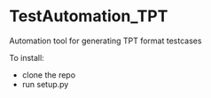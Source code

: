 # TestAutomation_TPT
Automation tool for generating TPT format testcases

To install:

- clone the repo
- run setup.py
